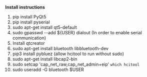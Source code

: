 **Install instructions**
1. pip install PyQt5
1. pip install pyserial
1. sudo apt-get install qt5-default
1. sudo gpasswd --add ${USER} dialout (In order to enable serial communication)
1. Install qtcreator
1. sudo apt-get install bluetooth libbluetooth-dev
1. pip3 install pybluez
(allow hcitool to run without sudo)
1. sudo apt-get install libcap2-bin
1. sudo setcap 'cap_net_raw,cap_net_admin+eip' `which hcitool`
1. sudo useradd -G bluetooth $USER


